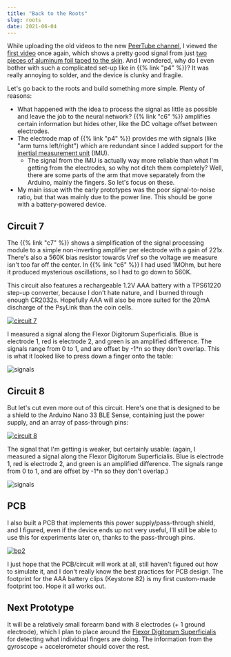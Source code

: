 ```yaml
---
title: "Back to the Roots"
slug: roots
date: 2021-06-04
---
```


While uploading the old videos to the new [PeerTube
channel](https://peertube.linuxrocks.online/video-channels/psylink/videos), I
viewed the [first
video](https://peertube.linuxrocks.online/videos/watch/24bec96b-2945-419b-96fb-0bc91185d99b)
once again, which shows a pretty good signal from just [two pieces of aluminum
foil taped to the skin](/p1).  And I wondered, why do I even bother with such a
complicated set-up like in {{% link "p4" %}}?  It was really annoying to
solder, and the device is clunky and fragile.

Let's go back to the roots and build something more simple.  Plenty of reasons:

- What happened with the idea to process the signal as little as possible and
  leave the job to the neural network?  {{% link "c6" %}} amplifies certain
  information but hides other, like the DC voltage offset between electrodes.
- The electrode map of {{% link "p4" %}} provides me with signals (like "arm
  turns left/right") which are redundant since I added support for the
  [inertial measurement unit](/blog/gyroscope) (IMU).
    - The signal from the IMU is actually way more reliable than what I'm
      getting from the electrodes, so why not ditch them completely?  Well,
      there are some parts of the arm that move separately from the Arduino,
      mainly the fingers.  So let's focus on these.
- My main issue with the early prototypes was the poor signal-to-noise ratio,
  but that was mainly due to the power line.  This should be gone with a
  battery-powered device.

## Circuit 7

The {{% link "c7" %}} shows a simplification of the signal processing module to
a simple non-inverting amplifier per electrode with a gain of 221x.  There's
also a 560K bias resistor towards Vref so the voltage we measure isn't too far
off the center.  In {{% link "c6" %}} I had used 1MOhm, but here it produced
mysterious oscillations, so I had to go down to 560K.

This circuit also features a rechargeable 1.2V AAA battery with a TPS61220
step-up converter, because I don't hate nature, and I burned through enough
CR2032s.  Hopefully AAA will also be more suited for the 20mA discharge of the
PsyLink than the coin cells.

[![circuit 7](/img/circuits/c7.png)](/c7)

I measured a signal along the Flexor Digitorum Superficialis. Blue is electrode
1, red is electrode 2, and green is an amplified difference. The signals range
from 0 to 1, and are offset by -1*n so they don't overlap.  This is what it
looked like to press down a finger onto the table:

![signals](/img/blog/2021-06-03_signals_c7.png)

## Circuit 8

But let's cut even more out of this circuit.  Here's one that is designed to be
a shield to the Arduino Nano 33 BLE Sense, containing just the power supply,
and an array of pass-through pins:

[![circuit 8](/img/circuits/c8.png)](/c8)

The signal that I'm getting is weaker, but certainly usable: (again, I measured
a signal along the Flexor Digitorum Superficialis. Blue is electrode 1, red is
electrode 2, and green is an amplified difference. The signals range from 0 to
1, and are offset by -1*n so they don't overlap.)

![signals](/img/blog/2021-06-03_signals_c8.png)

## PCB

I also built a PCB that implements this power supply/pass-through shield, and I
figured, even if the device ends up not very useful, I'll still be able to use
this for experiments later on, thanks to the pass-through pins.

[![bp2](/img/boards/bp2.png)](/bp2)

I just hope that the PCB/circuit will work at all, still haven't figured out
how to simulate it, and I don't really know the best practices for PCB design.
The footprint for the AAA battery clips (Keystone 82) is my first custom-made
footprint too.  Hope it all works out.

## Next Prototype

It will be a relatively small forearm band with 8 electrodes (+ 1 ground
electrode), which I plan to place around the [Flexor Digitorum
Superficialis](https://en.wikipedia.org/wiki/Flexor_digitorum_superficialis_muscle)
for detecting what individual fingers are doing.  The information from the
gyroscope + accelerometer should cover the rest.
